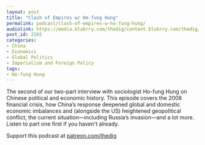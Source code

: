 ```yaml
---
layout: post
title: "Clash of Empires w/ Ho-fung Hung"
permalink: podcast/clash-of-empires-w-ho-fung-hung/
audiolink: https://media.blubrry.com/thedig/content.blubrry.com/thedig/The_Dig-EP_349-Hung.mp3
post_id: 2165
categories: 
- China
- Economics
- Global Politics
- Imperialism and Foreign Policy
tags: 
- Ho-fung Hung
---
```


The second of our two-part interview with sociologist Ho-fung Hung on Chinese political and economic history. This episode covers the 2008 financial crisis, how China’s response deepened global and domestic economic imbalances and (alongside the US) heightened geopolitical conflict, the current situation—including Russia’s invasion—and a lot more. Listen to part one first if you haven't already.

Support this podcast at [patreon.com/thedig](http://www.patreon.com/TheDig) 